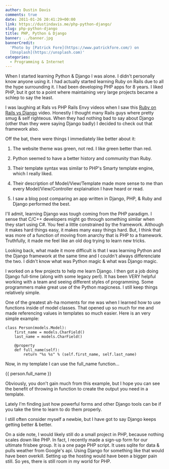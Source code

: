 ```yaml
---
author: Dustin Davis
comments: true
date: 2011-01-26 20:41:29+00:00
link: https://dustindavis.me/php-python-django/
slug: php-python-django
title: PHP, Python & Django
banner: ../banner.jpg
bannerCredit:
  'Photo by [Patrick Fore](https://www.patrickfore.com/) on
  [Unsplash](https://unsplash.com)'
categories:
  - Programming & Internet
---
```


When I started learning Python & Django I was alone. I didn't personally know
anyone using it. I had actually started learning Ruby on Rails due to all the
hype surrounding it. I had been developing PHP apps for 8 years. I liked PHP,
but it got to a point where maintaining very large projects became a schlep to
say the least.

I was laughing at Rals vs PHP Rails Envy videos when I saw this
[Ruby on Rails vs Django](http://www.youtube.com/watch?v=PLUS00QrYWw) video.
Honestly I thought many Rails guys where pretty smug & self righteous. When they
had nothing bad to say about Django (other than they were saying Django badly) I
decided to check out that framework also.

Off the bat, there were things I immediately like better about it:

1. The website theme was green, not red. I like green better than red.

2. Python seemed to have a better history and community than Ruby.

3. Their template syntax was similar to PHP's Smarty template engine, which I
   really liked.

4. Their description of Model/View/Template made more sense to me than every
   Model/View/Controller explaination I have heard or read.

5. I saw a blog post comparing an app written in Django, PHP, & Ruby and Django
   performed the best.

I'll admit, learning Django was tough coming from the PHP paradigm. I sense that
C/C++ developers might go through something similar when they start using C#.
You feel a little constrained by the framework. Although it makes hard things
easy, it makes many easy things hard. But, I think that was more of a function
of moving from anarchy that is PHP to a framework. Truthfully, it made me feel
like an old dog trying to learn new tricks.

Looking back, what made it more difficult is that I was learning Python and the
Django framework at the same time and I couldn't always differenciate the two. I
didn't know what was Python magic & what was Django magic.

I worked on a few projects to help me learn Django. I then got a job doing
Django full-time (along with some legacy perl). It has been VERY helpful working
with a team and seeing different styles of programming. Some programmers make
great use of the Python magicness. I still keep things relatively simple.

One of the greatest ah-ha moments for me was when I learned how to use functions
inside of model classes. That opened up so much for me and made referencing
values in templates so much easier. Here is an very simple example:

    class Person(models.Model):
        first_name = models.CharField()
        last_name = models.CharField()

        @property
        def full_name(self):
            return "%s %s" % (self.first_name, self.last_name)

Now, in my template I can use the full_name function...

{{ person.full_name }}

Obviously, you don't gain much from this example, but I hope you can see the
benefit of throwing in function to create the output you need in a template.

Lately I'm finding just how powerful forms and other Django tools can be if you
take the time to learn to do them properly.

I still often consider myself a newbie, but I have got to say Django keeps
getting better & better.

On a side note, I would likely still do a small project in PHP, because nothing
scales down like PHP. In fact, I recently made a sign-up form for our ultimate
frisbee group. It is a one page PHP script. It uses sqlite for data & pulls
weather from Google's api. Using Django for something like that would have been
overkill. Setting up the hosting would have been a bigger pain still. So yes,
there is still room in my world for PHP.
